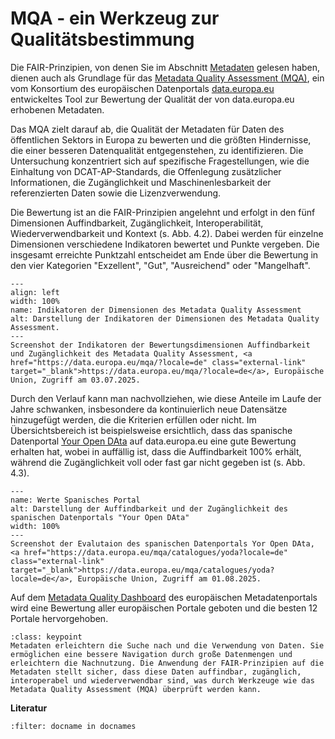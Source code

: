 # MQA - ein Werkzeug zur Qualitätsbestimmung


Die FAIR-Prinzipien, von denen Sie im Abschnitt [Metadaten](recap) gelesen haben, dienen auch als Grundlage für das <a href="https://data.europa.eu/mqa/methodology?locale=de" class="external-link" target="_blank">Metadata Quality Assessment (MQA)</a>, ein vom Konsortium des europäischen Datenportals <a href="https://data.europa.eu/de" class="external-link" target="_blank">data.europa.eu</a> entwickeltes Tool zur Bewertung der Qualität der von data.europa.eu erhobenen Metadaten.

Das MQA zielt darauf ab, die Qualität der Metadaten für Daten des öffentlichen Sektors in Europa zu bewerten und die größten Hindernisse, die einer besseren Datenqualität entgegenstehen, zu identifizieren. Die Untersuchung konzentriert sich auf spezifische Fragestellungen, wie die Einhaltung von DCAT-AP-Standards, die Offenlegung zusätzlicher Informationen, die Zugänglichkeit und Maschinenlesbarkeit der referenzierten Daten sowie die Lizenzverwendung.

Die Bewertung ist an die FAIR-Prinzipien angelehnt und erfolgt in den fünf Dimensionen Auffindbarkeit, Zugänglichkeit, Interoperabilität, Wiederverwendbarkeit und Kontext (s. Abb. 4.2). Dabei werden für einzelne Dimensionen verschiedene Indikatoren bewertet und Punkte vergeben. Die insgesamt erreichte Punktzahl entscheidet am Ende über die Bewertung in den vier Kategorien "Exzellent", "Gut", "Ausreichend" oder "Mangelhaft".  


```{figure} /assets/mqa_screenshot_20250703.png
---
align: left
width: 100%
name: Indikatoren der Dimensionen des Metadata Quality Assessment
alt: Darstellung der Indikatoren der Dimensionen des Metadata Quality Assessment.
---
Screenshot der Indikatoren der Bewertungsdimensionen Auffindbarkeit und Zugänglichkeit des Metadata Quality Assessment, <a href="https://data.europa.eu/mqa/?locale=de" class="external-link" target="_blank">https://data.europa.eu/mqa/?locale=de</a>, Europäische Union, Zugriff am 03.07.2025.
```


Durch den Verlauf kann man nachvollziehen, wie diese Anteile im Laufe der Jahre schwanken, insbesondere da kontinuierlich neue Datensätze hinzugefügt werden, die die Kriterien erfüllen oder nicht. Im Übersichtsbereich ist beispielsweise ersichtlich, dass das spanische Datenportal <a href="https://data.europa.eu/mqa/catalogues/yoda/?locale=de" class="external-link" target="_blank">Your Open DAta</a> auf data.europa.eu eine gute Bewertung erhalten hat, wobei in auffällig ist, dass die Auffindbarkeit 100% erhält, während die Zugänglichkeit voll oder fast gar nicht gegeben ist (s. Abb. 4.3).

```{figure} /assets/2025-08-01_Screenshot_Portal_DataEuropa.png
---
name: Werte Spanisches Portal
alt: Darstellung der Auffindbarkeit und der Zugänglichkeit des spanischen Datenportals "Your Open DAta"
width: 100%
---
Screenshot der Evalutaion des spanischen Datenportals Yor Open DAta, <a href="https://data.europa.eu/mqa/catalogues/yoda?locale=de" class="external-link" target="_blank">https://data.europa.eu/mqa/catalogues/yoda?locale=de</a>, Europäische Union, Zugriff am 01.08.2025. 
```

Auf dem <a href="https://data.europa.eu/mqa/?locale=de" class="external-link" target="_blank">Metadata Quality Dashboard</a> des europäischen Metadatenportals wird eine Bewertung aller europäischen Portale geboten und die besten 12 Portale hervorgehoben.


```{admonition} Was  Sie mitnehmen sollten
:class: keypoint
Metadaten erleichtern die Suche nach und die Verwendung von Daten. Sie ermöglichen eine bessere Navigation durch große Datenmengen und erleichtern die Nachnutzung. Die Anwendung der FAIR-Prinzipien auf die Metadaten stellt sicher, dass diese Daten auffindbar, zugänglich, interoperabel und wiederverwendbar sind, was durch Werkzeuge wie das Metadata Quality Assessment (MQA) überprüft werden kann.
```

**Literatur**

```{bibliography}
:filter: docname in docnames
```
